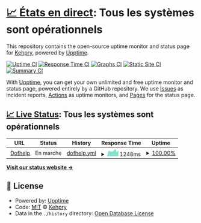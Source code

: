# [📈 États en direct](https://Kehpry.github.io/Dofhelp-upptime): <!--live status--> **Tous les systèmes sont opérationnels**

This repository contains the open-source uptime monitor and status page for [Kehpry](https://Kehpry.github.io/Dofhelp-upptime), powered by [Upptime](https://github.com/upptime/upptime).

[![Uptime CI](https://github.com/Kehpry/Dofhelp-upptime/workflows/Uptime%20CI/badge.svg)](https://github.com/Kehpry/Dofhelp-upptime/actions?query=workflow%3A%22Uptime+CI%22)
[![Response Time CI](https://github.com/Kehpry/Dofhelp-upptime/workflows/Response%20Time%20CI/badge.svg)](https://github.com/Kehpry/Dofhelp-upptime/actions?query=workflow%3A%22Response+Time+CI%22)
[![Graphs CI](https://github.com/Kehpry/Dofhelp-upptime/workflows/Graphs%20CI/badge.svg)](https://github.com/Kehpry/Dofhelp-upptime/actions?query=workflow%3A%22Graphs+CI%22)
[![Static Site CI](https://github.com/Kehpry/Dofhelp-upptime/workflows/Static%20Site%20CI/badge.svg)](https://github.com/Kehpry/Dofhelp-upptime/actions?query=workflow%3A%22Static+Site+CI%22)
[![Summary CI](https://github.com/Kehpry/Dofhelp-upptime/workflows/Summary%20CI/badge.svg)](https://github.com/Kehpry/Dofhelp-upptime/actions?query=workflow%3A%22Summary+CI%22)

With [Upptime](https://upptime.js.org), you can get your own unlimited and free uptime monitor and status page, powered entirely by a GitHub repository. We use [Issues](https://github.com/Kehpry/Dofhelp-upptime/issues) as incident reports, [Actions](https://github.com/Kehpry/Dofhelp-upptime/actions) as uptime monitors, and [Pages](https://Kehpry.github.io/Dofhelp-upptime) for the status page.

## [📈 Live Status](https://demo.upptime.js.org): <!--live status--> **Tous les systèmes sont opérationnels**

<!--start: status pages-->
<!-- This summary is generated by Upptime (https://github.com/upptime/upptime) -->
<!-- Do not edit this manually, your changes will be overwritten -->
<!-- prettier-ignore -->
| URL | Status | History | Response Time | Uptime |
| --- | ------ | ------- | ------------- | ------ |
| <img alt="" src="https://www.dofhelp.fr/styles/default/xenforo/favicon.ico" height="13"> [Dofhelp](https://www.dofhelp.fr) | En marche | [dofhelp.yml](https://github.com/Kehpry/Dofhelp-upptime/commits/HEAD/history/dofhelp.yml) | <details><summary><img alt="Response time graph" src="./graphs/dofhelp/response-time-week.png" height="20"> 1248ms</summary><br><a href="https://Kehpry.github.io/Dofhelp-upptime/history/dofhelp"><img alt="Response time 742" src="https://img.shields.io/endpoint?url=https%3A%2F%2Fraw.githubusercontent.com%2FKehpry%2FDofhelp-upptime%2FHEAD%2Fapi%2Fdofhelp%2Fresponse-time.json"></a><br><a href="https://Kehpry.github.io/Dofhelp-upptime/history/dofhelp"><img alt="24-hour response time 1385" src="https://img.shields.io/endpoint?url=https%3A%2F%2Fraw.githubusercontent.com%2FKehpry%2FDofhelp-upptime%2FHEAD%2Fapi%2Fdofhelp%2Fresponse-time-day.json"></a><br><a href="https://Kehpry.github.io/Dofhelp-upptime/history/dofhelp"><img alt="7-day response time 1248" src="https://img.shields.io/endpoint?url=https%3A%2F%2Fraw.githubusercontent.com%2FKehpry%2FDofhelp-upptime%2FHEAD%2Fapi%2Fdofhelp%2Fresponse-time-week.json"></a><br><a href="https://Kehpry.github.io/Dofhelp-upptime/history/dofhelp"><img alt="30-day response time 1333" src="https://img.shields.io/endpoint?url=https%3A%2F%2Fraw.githubusercontent.com%2FKehpry%2FDofhelp-upptime%2FHEAD%2Fapi%2Fdofhelp%2Fresponse-time-month.json"></a><br><a href="https://Kehpry.github.io/Dofhelp-upptime/history/dofhelp"><img alt="1-year response time 742" src="https://img.shields.io/endpoint?url=https%3A%2F%2Fraw.githubusercontent.com%2FKehpry%2FDofhelp-upptime%2FHEAD%2Fapi%2Fdofhelp%2Fresponse-time-year.json"></a></details> | <details><summary><a href="https://Kehpry.github.io/Dofhelp-upptime/history/dofhelp">100.00%</a></summary><a href="https://Kehpry.github.io/Dofhelp-upptime/history/dofhelp"><img alt="All-time uptime 99.77%" src="https://img.shields.io/endpoint?url=https%3A%2F%2Fraw.githubusercontent.com%2FKehpry%2FDofhelp-upptime%2FHEAD%2Fapi%2Fdofhelp%2Fuptime.json"></a><br><a href="https://Kehpry.github.io/Dofhelp-upptime/history/dofhelp"><img alt="24-hour uptime 100.00%" src="https://img.shields.io/endpoint?url=https%3A%2F%2Fraw.githubusercontent.com%2FKehpry%2FDofhelp-upptime%2FHEAD%2Fapi%2Fdofhelp%2Fuptime-day.json"></a><br><a href="https://Kehpry.github.io/Dofhelp-upptime/history/dofhelp"><img alt="7-day uptime 100.00%" src="https://img.shields.io/endpoint?url=https%3A%2F%2Fraw.githubusercontent.com%2FKehpry%2FDofhelp-upptime%2FHEAD%2Fapi%2Fdofhelp%2Fuptime-week.json"></a><br><a href="https://Kehpry.github.io/Dofhelp-upptime/history/dofhelp"><img alt="30-day uptime 100.00%" src="https://img.shields.io/endpoint?url=https%3A%2F%2Fraw.githubusercontent.com%2FKehpry%2FDofhelp-upptime%2FHEAD%2Fapi%2Fdofhelp%2Fuptime-month.json"></a><br><a href="https://Kehpry.github.io/Dofhelp-upptime/history/dofhelp"><img alt="1-year uptime 99.77%" src="https://img.shields.io/endpoint?url=https%3A%2F%2Fraw.githubusercontent.com%2FKehpry%2FDofhelp-upptime%2FHEAD%2Fapi%2Fdofhelp%2Fuptime-year.json"></a></details>

<!--end: status pages-->

[**Visit our status website →**](https://Kehpry.github.io/Dofhelp-upptime)

## 📄 License

- Powered by: [Upptime](https://github.com/upptime/upptime)
- Code: [MIT](./LICENSE) © [Kehpry](https://Kehpry.github.io/Dofhelp-upptime)
- Data in the `./history` directory: [Open Database License](https://opendatacommons.org/licenses/odbl/1-0/)

